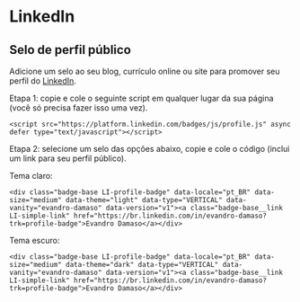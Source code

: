 # LinkedIn

## Selo de perfil público

Adicione um selo ao seu blog, currículo online ou site para promover seu perfil do [LinkedIn](https://www.linkedin.com/badges/profile/create?vanityname=evandro-damaso).

Etapa 1: copie e cole o seguinte script em qualquer lugar da sua página (você só precisa fazer isso uma vez).

```
<script src="https://platform.linkedin.com/badges/js/profile.js" async defer type="text/javascript"></script>
```

Etapa 2: selecione um selo das opções abaixo, copie e cole o código (inclui um link para seu perfil público).

Tema claro:
```
<div class="badge-base LI-profile-badge" data-locale="pt_BR" data-size="medium" data-theme="light" data-type="VERTICAL" data-vanity="evandro-damaso" data-version="v1"><a class="badge-base__link LI-simple-link" href="https://br.linkedin.com/in/evandro-damaso?trk=profile-badge">Evandro Damaso</a></div>              
```
Tema escuro:
```
<div class="badge-base LI-profile-badge" data-locale="pt_BR" data-size="medium" data-theme="dark" data-type="VERTICAL" data-vanity="evandro-damaso" data-version="v1"><a class="badge-base__link LI-simple-link" href="https://br.linkedin.com/in/evandro-damaso?trk=profile-badge">Evandro Damaso</a></div>
```
